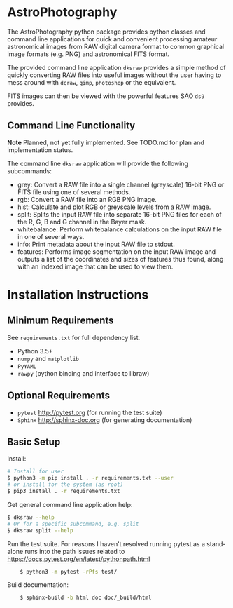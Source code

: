 # AstroPhotography

The AstroPhotography python package provides python classes and command line 
applications for quick and convenient processing amateur astronomical images
from RAW digital camera format to common graphical image formats (e.g. PNG)
and astronomical FITS format.

The provided command line application `dksraw` provides a simple method of
quickly converting RAW files into useful images without the user having 
to mess around with `dcraw`, `gimp`, `photoshop` or the equivalent.

FITS images can then be viewed with the powerful features SAO `ds9`
provides.

## Command Line Functionality

**Note** Planned, not yet fully implemented. See TODO.md for plan and
implementation status.

The command line `dksraw` application will provide the following subcommands:
- grey: Convert a RAW file into a single channel (greyscale) 16-bit PNG or 
        FITS file using one of several methods.
- rgb: Convert a RAW file into an RGB PNG image.
- hist: Calculate and plot RGB or greyscale levels from a RAW image. 
- split: Splits the input RAW file into separate 16-bit PNG files for each
         of the R, G, B and G channel in the Bayer mask.
- whitebalance: Perform whitebalance calculations on the input RAW file in one
                of several ways.
- info: Print metadata about the input RAW file to stdout.
- features: Performs image segmentation on the input RAW image and outputs a
            list of the coordinates and sizes of features thus found, along
            with an indexed image that can be used to view them.

# Installation Instructions

## Minimum Requirements

See `requirements.txt` for full dependency list.
- Python 3.5+
- `numpy` and `matplotlib`
- `PyYAML`
- `rawpy` (python binding and interface to libraw)


## Optional Requirements

- `pytest` http://pytest.org (for running the test suite)
- `Sphinx` http://sphinx-doc.org (for generating documentation)


## Basic Setup

Install:

```bash
# Install for user
$ python3 -m pip install . -r requirements.txt --user
# or install for the system (as root)
$ pip3 install . -r requirements.txt
```

Get general command line application help:

```bash
$ dksraw --help
# Or for a specific subcommand, e.g. split
$ dksraw split --help
```

Run the test suite. For reasons I haven't resolved running pytest as a stand-alone
runs into the path issues related to https://docs.pytest.org/en/latest/pythonpath.html

```bash
    $ python3 -m pytest -rPfs test/
```

Build documentation:

```bash
    $ sphinx-build -b html doc doc/_build/html
```
